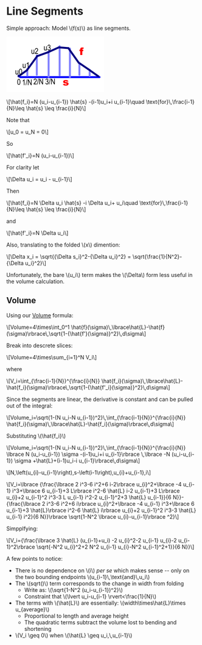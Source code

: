 # Line Segments

Simple approach: Model \\(f(s)\\) as line segments.

![](images/segments.png)

\\[\hat{f\_i}=N (u\_i-u\_{i-1}) \hat{s} -(i-1)u\_i+i u\_{i-1}\\quad \text{for}\\,\frac{i-1}{N}\leq \hat{s} \leq \frac{i}{N}\\]

Note that

\\[u\_0 = u\_N = 0\\]

So

\\[\hat{f'\_i}=N (u\_i-u\_{i-1})\\]

For clarity let

\\[\Delta u\_i = u\_i - u\_{i-1}\\]

Then

\\[\hat{f\_i}=N \Delta u\_i \hat{s} -i \Delta u\_i+ u\_i\\quad \text{for}\\,\frac{i-1}{N}\leq \hat{s} \leq \frac{i}{N}\\]


and

\\[\hat{f'\_i}=N \Delta u\_i\\] 

Also, translating to the folded \\(x\\) dimention:

\\[\Delta x\_i = \sqrt{{\Delta s\_i}\^2-{\Delta u\_i}\^2} = \sqrt{\frac{1}{N\^2}-{\Delta u\_i}\^2}\\]

Unfortunately, the bare \\(u\_i\\) term makes the \\(\Delta\\) form less useful in the volume calculation.

## Volume

Using our [Volume](./volume.md) formula:

\\[Volume=4\times\int\_0\^1 \hat{f}(\sigma)\\,\lbrace\hat{L}-\hat{f}(\sigma)\rbrace\\,\sqrt{1-{\hat{f'}(\sigma)}\^2}\\,d\sigma\\]

Break into descrete slices:

\\[Volume=4\times\sum\_{i=1}\^N V\_i\\]

where

\\[V\_i=\int\_{\frac{i-1}{N}}\^{\frac{i}{N}} \hat{f\_i}(\sigma)\\,\lbrace\hat{L}-\hat{f\_i}(\sigma)\rbrace\\,\sqrt{1-{\hat{f'\_i}(\sigma)}\^2}\\,d\sigma\\] 

Since the segments are linear, the derivative is constant and can be pulled out of the integral: 

\\[Volume\_i=\sqrt{1-(N u\_i-N u\_{i-1})\^2}\\,\int\_{\frac{i-1}{N}}\^{\frac{i}{N}} \hat{f\_i}(\sigma)\\,\lbrace\hat{L}-\hat{f\_i}(\sigma)\rbrace\\,d\sigma\\]

Substituting \\(\hat{f\_i}\\)

\\[Volume\_i=\sqrt{1-(N u\_i-N u\_{i-1})\^2}\\,\int\_{\frac{i-1}{N}}\^{\frac{i}{N}} \lbrace N (u\_i-u\_{i-1}) \sigma -(i-1)u\_i+i u\_{i-1}\rbrace \\,\lbrace -N (u\_i-u\_{i-1}) \sigma +\hat{L}+(i-1)u\_i-i u\_{i-1}\rbrace\\,d\sigma\\]

\\[N\,\left(u_{i}-u_{i-1}\right)\,s-\left(i-1\right)\,u_{i}+u_{i-1}\,i\\]


\\[V\_i=\lbrace {\frac{\lbrace 2 i\^3-6 i\^2+6 i-2\rbrace  u\_{i}\^2+\lbrace -4 u\_{i-1} i\^3+\lbrace 6 u\_{i-1}+3 L\rbrace  i\^2-6 \hat{L} i-2 u\_{i-1}+3 L\rbrace  u\_{i}+2 u\_{i-1}\^2 i\^3-3 L u\_{i-1} i\^2-2 u\_{i-1}\^2+3 \hat{L} u\_{i-1}}{6 N}}-{\frac{\lbrace 2 i\^3-6 i\^2+6 i\rbrace  u\_{i}\^2+\lbrace -4 u\_{i-1} i\^3+\lbrace 6 u\_{i-1}+3 \hat{L}\rbrace  i\^2-6 \hat{L} i\rbrace  u\_{i}+2 u\_{i-1}\^2 i\^3-3 \hat{L} u\_{i-1} i\^2}{6 N}}\rbrace  \sqrt{1-N\^2 \lbrace u\_{i}-u\_{i-1}\rbrace \^2}\\]

Simpplfying:

\\[V\_i={\frac{\lbrace 3 \hat{L} (u\_{i-1}+u\_i) -2 u\_{i}\^2-2 u\_{i-1} u\_{i}-2 u\_{i-1}\^2\rbrace  \sqrt{-N\^2 u\_{i}\^2+2 N\^2 u\_{i-1} u\_{i}-N\^2 u\_{i-1}\^2+1}}{6 N}}\\]

A few points to notice:

* There is no dependence on \\(i\\) *per se* which makes sense -- only on the two bounding endpoints \\(u\_{i-1}\\,\text{and}\\,u\_i\\)
* The \\(sqrt()\\) term corresponds to the change in width from folding
  * Write as: \\(\sqrt{1-N\^2 (u\_i-u\_{i-1})\^2}\\)
  * Constraint that \\(\lvert u\_i-u\_{i-1} \rvert<\frac{1}{N}\\)
* The terms with \\(\hat{L}\\) are essentially: \\(width\times\hat{L}\times u\_{average}\\) 
  * Proportional to length and average height
  * The quadratic terms subtract the volume lost to bending and shortening
* \\(V\_i \geq 0\\) when \\(\hat{L} \geq u\_i,\\,u\_{i-1}\\)